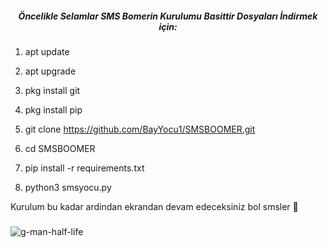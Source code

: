 <h5 align="center">Öncelikle Selamlar SMS Bomerin Kurulumu Basittir Dosyaları İndirmek için:</h5>

1. apt update

2. apt upgrade

3. pkg install git

4. pkg install pip

5. git clone https://github.com/BayYocu1/SMSBOOMER.git

6. cd SMSBOOMER

7. pip install -r requirements.txt

8. python3 smsyocu.py

Kurulum bu kadar ardindan ekrandan devam edeceksiniz bol smsler 🤡

###

![g-man-half-life](https://github.com/BayYocu1/SMSBOOMER/assets/96070521/2be396ac-43a0-403b-b002-f0a871bfb918)
